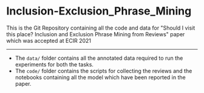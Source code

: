 # Inclusion-Exclusion_Phrase_Mining
This is the Git Repository containing all the code and data for "Should I visit this place? Inclusion and Exclusion Phrase Mining from Reviews" paper which was accepted at ECIR 2021

***
- The `data/` folder contains all the annotated data required to run the experiments for both the tasks.
- The `code/` folder contains the scripts for collecting the reviews and the notebooks containing all the model which have been reported in the paper.
